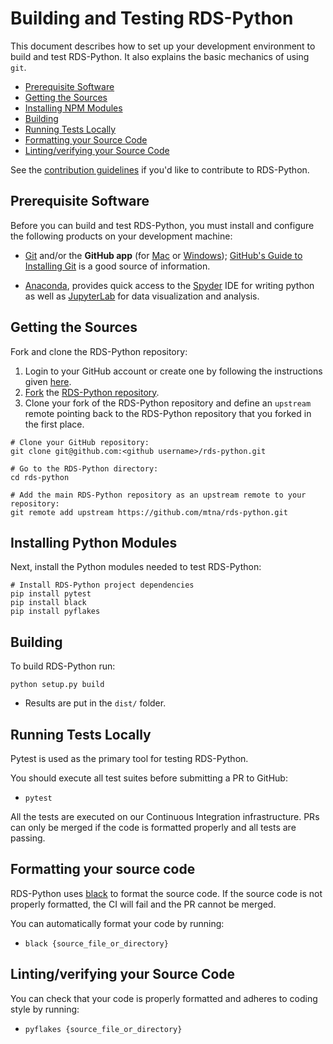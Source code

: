 # Building and Testing RDS-PythonThis document describes how to set up your development environment to build and test RDS-Python.It also explains the basic mechanics of using `git`.* [Prerequisite Software](#prerequisite-software)* [Getting the Sources](#getting-the-sources)* [Installing NPM Modules](#installing-npm-modules)* [Building](#building)* [Running Tests Locally](#running-tests-locally)* [Formatting your Source Code](#formatting-your-source-code)* [Linting/verifying your Source Code](#lintingverifying-your-source-code)See the [contribution guidelines](./CONTRIBUTING.md)if you'd like to contribute to RDS-Python.## Prerequisite SoftwareBefore you can build and test RDS-Python, you must install and configure thefollowing products on your development machine:* [Git](http://git-scm.com) and/or the **GitHub app** (for [Mac](http://mac.github.com) or  [Windows](http://windows.github.com)); [GitHub's Guide to Installing  Git](https://help.github.com/articles/set-up-git) is a good source of information.* [Anaconda](https://www.anaconda.com/), provides quick access to the [Spyder](https://www.spyder-ide.org/) IDE for writing python as well as [JupyterLab](https://jupyter.org/) for data visualization and analysis.## Getting the SourcesFork and clone the RDS-Python repository:1. Login to your GitHub account or create one by following the instructions given   [here](https://github.com/signup/free).2. [Fork](http://help.github.com/forking) the [RDS-Python   repository](https://github.com/mtna/rds-python).3. Clone your fork of the RDS-Python repository and define an `upstream` remote pointing back to   the RDS-Python repository that you forked in the first place.```shell# Clone your GitHub repository:git clone git@github.com:<github username>/rds-python.git# Go to the RDS-Python directory:cd rds-python# Add the main RDS-Python repository as an upstream remote to your repository:git remote add upstream https://github.com/mtna/rds-python.git```## Installing Python ModulesNext, install the Python modules needed to test RDS-Python:```shell# Install RDS-Python project dependenciespip install pytestpip install blackpip install pyflakes```## BuildingTo build RDS-Python run:```shellpython setup.py build```* Results are put in the `dist/` folder.## Running Tests LocallyPytest is used as the primary tool for testing RDS-Python.You should execute all test suites before submitting a PR to GitHub:- `pytest`All the tests are executed on our Continuous Integration infrastructure. PRs can only bemerged if the code is formatted properly and all tests are passing.<a name="clang-format"></a>## Formatting your source codeRDS-Python uses [black](https://pypi.org/project/black/) to format the source code.If the source code is not properly formatted, the CI will fail and the PR cannot be merged.You can automatically format your code by running:- `black {source_file_or_directory}`## Linting/verifying your Source CodeYou can check that your code is properly formatted and adheres to coding style by running:- `pyflakes {source_file_or_directory}`